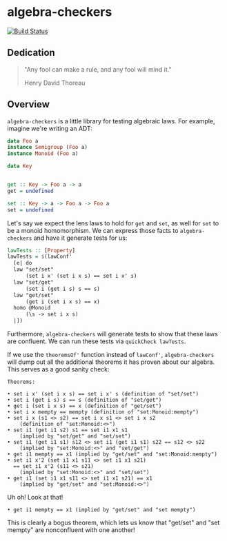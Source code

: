 # algebra-checkers

[![Build Status](https://travis-ci.org/isovector/algebra-checkers.svg?branch=master)](https://travis-ci.org/isovector/algebra-checkers)

## Dedication

> "Any fool can make a rule, and any fool will mind it."
>
> Henry David Thoreau


## Overview

`algebra-checkers` is a little library for testing algebraic laws. For example,
imagine we're writing an ADT:

```haskell
data Foo a
instance Semigroup (Foo a)
instance Monoid (Foo a)

data Key


get :: Key -> Foo a -> a
get = undefined

set :: Key -> a -> Foo a -> Foo a
set = undefined
```

Let's say we expect the lens laws to hold for `get` and `set`, as well for `set`
to be a monoid homomorphism. We can express those facts to `algebra-checkers`
and have it generate tests for us:

```haskell
lawTests :: [Property]
lawTests = $(lawConf'
  [e| do
  law "set/set"
      (set i x' (set i x s) == set i x' s)
  law "set/get"
      (set i (get i s) s == s)
  law "get/set"
      (get i (set i x s) == x)
  homo @Monoid
      (\s -> set i x s)
  |])
```

Furthermore, `algebra-checkers` will generate tests to show that these laws are
confluent. We can run these tests via `quickCheck lawTests`.

If we use the `theoremsOf'` function instead of `lawConf'`,
`algebra-checkers` will dump out all the additional theorems it has proven about
our algebra. This serves as a good sanity check:

```
Theorems:

• set i x' (set i x s) == set i x' s (definition of "set/set")
• set i (get i s) s == s (definition of "set/get")
• get i (set i x s) == x (definition of "get/set")
• set i x mempty == mempty (definition of "set:Monoid:mempty")
• set i x (s1 <> s2) == set i x s1 <> set i x s2
    (definition of "set:Monoid:<>")
• set i1 (get i1 s2) s1 == set i1 x1 s1
    (implied by "set/get" and "set/set")
• set i1 (get i1 s1) s12 <> set i1 (get i1 s1) s22 == s12 <> s22
    (implied by "set:Monoid:<>" and "set/get")
• get i1 mempty == x1 (implied by "get/set" and "set:Monoid:mempty")
• set i1 x'2 (set i1 x1 s11 <> set i1 x1 s21)
  == set i1 x'2 (s11 <> s21)
    (implied by "set:Monoid:<>" and "set/set")
• get i1 (set i1 x1 s11 <> set i1 x1 s21) == x1
    (implied by "get/set" and "set:Monoid:<>")
```

Uh oh! Look at that!

```
• get i1 mempty == x1 (implied by "get/set" and "set mempty")
```

This is clearly a bogus theorem, which lets us know that "get/set" and "set
mempty" are nonconfluent with one another!

